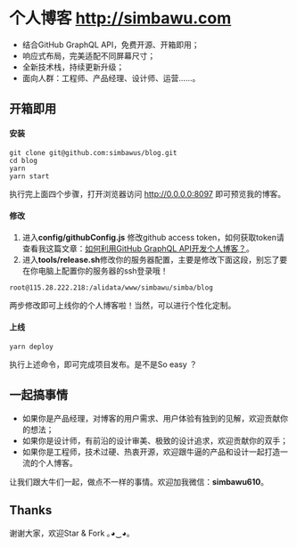 # 个人博客 http://simbawu.com
- 结合GitHub GraphQL API，免费开源、开箱即用；
- 响应式布局，完美适配不同屏幕尺寸；
- 全新技术栈，持续更新升级；
- 面向人群：工程师、产品经理、设计师、运营……。

## 开箱即用

#### 安装

```shell
git clone git@github.com:simbawus/blog.git
cd blog
yarn
yarn start
```

执行完上面四个步骤，打开浏览器访问 http://0.0.0.0:8097 即可预览我的博客。

#### 修改

1. 进入**config/githubConfig.js** 修改github access token，如何获取token请查看我这篇文章：[如何利用GitHub GraphQL API开发个人博客？](https://github.com/simbawus/blog/issues/11)。
2. 进入**tools/release.sh**修改你的服务器配置，主要是修改下面这段，别忘了要在你电脑上配置你的服务器的ssh登录哦！

```shell
root@115.28.222.218:/alidata/www/simbawu/simba/blog
```

两步修改即可上线你的个人博客啦！当然，可以进行个性化定制。

#### 上线

```shell
yarn deploy
```

执行上述命令，即可完成项目发布。是不是So easy ？

## 一起搞事情

- 如果你是产品经理，对博客的用户需求、用户体验有独到的见解，欢迎贡献你的想法；
- 如果你是设计师，有前沿的设计审美、极致的设计追求，欢迎贡献你的双手；
- 如果你是工程师，技术过硬、热衷开源，欢迎跟牛逼的产品和设计一起打造一流的个人博客。

让我们跟大牛们一起，做点不一样的事情。欢迎加我微信：**simbawu610**。

## Thanks

谢谢大家，欢迎Star & Fork  ｡◕‿◕｡